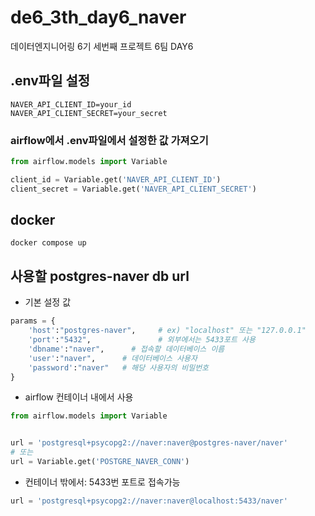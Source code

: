 # de6_3th_day6_naver
데이터엔지니어링 6기 세번째 프로젝트 6팀 DAY6

## .env파일 설정
```dotenv
NAVER_API_CLIENT_ID=your_id
NAVER_API_CLIENT_SECRET=your_secret
```

### airflow에서 .env파일에서 설정한 값 가져오기
```python
from airflow.models import Variable

client_id = Variable.get('NAVER_API_CLIENT_ID')
client_secret = Variable.get('NAVER_API_CLIENT_SECRET')
```


## docker 
```shell
docker compose up
```

## 사용할 postgres-naver db url
- 기본 설정 값
```python
params = {
    'host':"postgres-naver",     # ex) "localhost" 또는 "127.0.0.1"
    'port':"5432",               # 외부에서는 5433포트 사용
    'dbname':"naver",      # 접속할 데이터베이스 이름
    'user':"naver",      # 데이터베이스 사용자
    'password':"naver"   # 해당 사용자의 비밀번호
}
```

- airflow 컨테이너 내에서 사용
```python
from airflow.models import Variable


url = 'postgresql+psycopg2://naver:naver@postgres-naver/naver' 
# 또는  
url = Variable.get('POSTGRE_NAVER_CONN')
```

- 컨테이너 밖에서: 5433번 포트로 접속가능
```python
url = 'postgresql+psycopg2://naver:naver@localhost:5433/naver'
```
